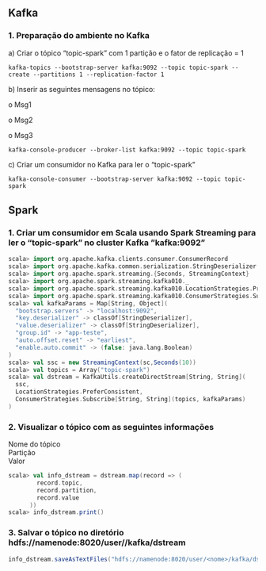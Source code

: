 ## Kafka

### 1. Preparação do ambiente no Kafka

a) Criar o tópico “topic-spark” com 1 partição e o fator de replicação = 1
```
kafka-topics --bootstrap-server kafka:9092 --topic topic-spark --create --partitions 1 --replication-factor 1
```
b) Inserir as seguintes mensagens no tópico:

o Msg1  

o Msg2  

o Msg3
```
kafka-console-producer --broker-list kafka:9092 --topic topic-spark
```
c) Criar um consumidor no Kafka para ler o “topic-spark”
```
kafka-console-consumer --bootstrap-server kafka:9092 --topic topic-spark
```
## Spark

### 1. Criar um consumidor em Scala usando Spark Streaming para ler o “topic-spark” no cluster Kafka ”kafka:9092”
```scala
scala> import org.apache.kafka.clients.consumer.ConsumerRecord
scala> import org.apache.kafka.common.serialization.StringDeserializer
scala> import org.apache.spark.streaming.{Seconds, StreamingContext}
scala> import org.apache.spark.streaming.kafka010._
scala> import org.apache.spark.streaming.kafka010.LocationStrategies.PreferConsistent
scala> import org.apache.spark.streaming.kafka010.ConsumerStrategies.Subscribe
scala> val kafkaParams = Map[String, Object](
  "bootstrap.servers" -> "localhost:9092",
  "key.deserializer" -> classOf[StringDeserializer],
  "value.deserializer" -> classOf[StringDeserializer],
  "group.id" -> "app-teste",
  "auto.offset.reset" -> "earliest",
  "enable.auto.commit" -> (false: java.lang.Boolean)
)
scala> val ssc = new StreamingContext(sc,Seconds(10))
scala> val topics = Array("topic-spark")
scala> val dstream = KafkaUtils.createDirectStream[String, String](
  ssc,
  LocationStrategies.PreferConsistent,
  ConsumerStrategies.Subscribe[String, String](topics, kafkaParams)
)
```
### 2. Visualizar o tópico com as seguintes informações

Nome do tópico  
Partição  
Valor
```scala
scala> val info_dstream = dstream.map(record => (
        record.topic,
        record.partition,
        record.value
      ))
scala> info_dstream.print()
```
### 3. Salvar o tópico no diretório hdfs://namenode:8020/user/<nome>/kafka/dstream
```scala
info_dstream.saveAsTextFiles("hdfs://namenode:8020/user/<nome>/kafka/dstream")
```
